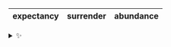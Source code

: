| expectancy | surrender | abundance |
| :--------: | :-------: | :-------: |

<details>
  <summary>✨</summary>
  These words are chosen at random each day. New words will appear here tomorrow morning.
</details>